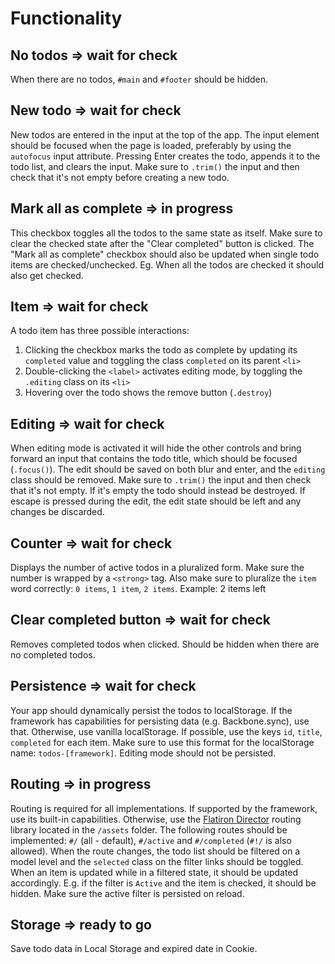 # Functionality

## No todos => wait for check
When there are no todos, `#main` and `#footer` should be hidden.

## New todo => wait for check
New todos are entered in the input at the top of the app. The input element should be focused when the page is loaded, preferably by using the `autofocus` input attribute. Pressing Enter creates the todo, appends it to the todo list, and clears the input. Make sure to `.trim()` the input and then check that it's not empty before creating a new todo.

## Mark all as complete => in progress
This checkbox toggles all the todos to the same state as itself. Make sure to clear the checked state after the "Clear completed" button is clicked. The "Mark all as complete" checkbox should also be updated when single todo items are checked/unchecked. Eg. When all the todos are checked it should also get checked.

## Item => wait for check
A todo item has three possible interactions:
1. Clicking the checkbox marks the todo as complete by updating its `completed` value and toggling the class `completed` on its parent `<li>`
2. Double-clicking the `<label>` activates editing mode, by toggling the `.editing` class on its `<li>`
3. Hovering over the todo shows the remove button (`.destroy`)

## Editing => wait for check
When editing mode is activated it will hide the other controls and bring forward an input that contains the todo title, which should be focused (`.focus()`). The edit should be saved on both blur and enter, and the `editing` class should be removed. Make sure to `.trim()` the input and then check that it's not empty. If it's empty the todo should instead be destroyed. If escape is pressed during the edit, the edit state should be left and any changes be discarded.

## Counter => wait for check
Displays the number of active todos in a pluralized form. Make sure the number is wrapped by a `<strong>` tag. Also make sure to pluralize the `item` word correctly: `0 items`, `1 item`, `2 items`. Example: 2 items left

## Clear completed button => wait for check
Removes completed todos when clicked. Should be hidden when there are no completed todos.

## Persistence => wait for check
Your app should dynamically persist the todos to localStorage. If the framework has capabilities for persisting data (e.g. Backbone.sync), use that. Otherwise, use vanilla localStorage. If possible, use the keys `id`, `title`, `completed` for each item. Make sure to use this format for the localStorage name: `todos-[framework]`. Editing mode should not be persisted.

## Routing => in progress
Routing is required for all implementations. If supported by the framework, use its built-in capabilities. Otherwise, use the [Flatiron Director](https://github.com/flatiron/director) routing library located in the `/assets` folder. The following routes should be implemented: `#/` (all - default), `#/active` and `#/completed` (`#!/` is also allowed). When the route changes, the todo list should be filtered on a model level and the `selected` class on the filter links should be toggled. When an item is updated while in a filtered state, it should be updated accordingly. E.g. if the filter is `Active` and the item is checked, it should be hidden. Make sure the active filter is persisted on reload.

## Storage => ready to go
Save todo data in Local Storage and expired date in Cookie.
